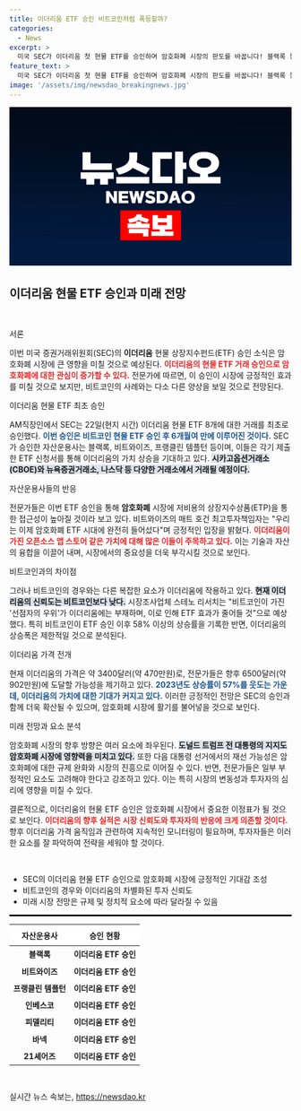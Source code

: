 ```yaml
---
title: 이더리움 ETF 승인 비트코인처럼 폭등할까?
categories:
  - News
excerpt: >
  미국 SEC가 이더리움 첫 현물 ETF를 승인하며 암호화폐 시장의 판도를 바꿉니다! 블랙록 등 8개 자산운용사가 승인받아 거래 시작, 이더리움 가치 상승 기대감도 있는 반면 과거 비트코인과 같은 급등은 의문입니다.
feature_text: >
  미국 SEC가 이더리움 첫 현물 ETF를 승인하며 암호화폐 시장의 판도를 바꿉니다! 블랙록 등 8개 자산운용사가 승인받아 거래 시작, 이더리움 가치 상승 기대감도 있는 반면 과거 비트코인과 같은 급등은 의문입니다.
image: '/assets/img/newsdao_breakingnews.jpg'
---
```


<p><img src="/assets/img/newsdao_breakingnews.jpg" alt="pcversion 속보" /></p>

<h2 data-ke-size="size26">이더리움 현물 ETF 승인과 미래 전망</h2>

<p data-ke-size="size16">&nbsp;</p>

<p>서론</p>

<p>이번 미국 증권거래위원회(SEC)의 <b>이더리움</b> 현물 상장지수펀드(ETF) 승인 소식은 암호화폐 시장에 큰 영향을 미칠 것으로 예상된다. <b><span style="color: #ee2323;">이더리움의 현물 ETF 거래 승인으로 암호화폐에 대한 관심이 증가할 수 있다.</span></b> 전문가에 따르면, 이 승인이 시장에 긍정적인 효과를 미칠 것으로 보지만, 비트코인의 사례와는 다소 다른 양상을 보일 것으로 전망된다.</p>

<p>이더리움 현물 ETF 최초 승인</p>

<p>AM직장인에서 SEC는 22일(현지 시간) 이더리움 현물 ETF 8개에 대한 거래를 최초로 승인했다. <b><span style="color: #1a5490;">이번 승인은 비트코인 현물 ETF 승인 후 6개월여 만에 이루어진 것이다.</span></b> SEC가 승인한 자산운용사는 블랙록, 비트와이즈, 프랭클린 템플턴 등이며, 이들은 각기 제출한 ETF 신청서를 통해 이더리움의 가치 상승을 기대하고 있다. <b><span style="background-color: #21538527;">시카고옵션거래소(CBOE)와 뉴욕증권거래소, 나스닥 등 다양한 거래소에서 거래될 예정이다.</span></b></p>

<p>자산운용사들의 반응</p>

<p>전문가들은 이번 ETF 승인을 통해 <b>암호화폐</b> 시장에 저비용의 상장지수상품(ETP)을 통한 접근성이 높아질 것이라 보고 있다. 비트와이즈의 매트 호건 최고투자책임자는 "우리는 이제 암호화폐 ETF 시대에 완전히 들어섰다"며 긍정적인 입장을 밝혔다. <b><span style="color: #ee2323;">이더리움이 가진 오픈소스 앱 스토어 같은 가치에 대해 많은 이들이 주목하고 있다.</span></b> 이는 기술과 자산의 융합을 이끌어 내며, 시장에서의 중요성을 더욱 부각시킬 것으로 보인다.</p>

<p>비트코인과의 차이점</p>

<p>그러나 비트코인의 경우와는 다른 복잡한 요소가 이더리움에 작용하고 있다. <b><span style="background-color: #21538527;">현재 이더리움의 신뢰도는 비트코인보다 낮다.</span></b> 시장조사업체 스테노 리서치는 "비트코인이 가진 '선점자의 우위'가 이더리움에는 부재하며, 이로 인해 ETF 효과가 줄어들 것"으로 예상했다. 특히 비트코인이 ETF 승인 이후 58% 이상의 상승률을 기록한 반면, 이더리움의 상승폭은 제한적일 것으로 분석된다.</p>

<p>이더리움 가격 전개</p>

<p>현재 이더리움의 가격은 약 3400달러(약 470만원)로, 전문가들은 향후 6500달러(약 902만원)에 도달할 가능성을 제기하고 있다. <b><span style="color: #1a5490;">2023년도 상승률이 57%를 웃도는 가운데, 이더리움의 가치에 대한 기대가 커지고 있다.</span></b> 이러한 긍정적인 전망은 SEC의 승인과 함께 더욱 확산될 수 있으며, 암호화폐 시장에 활기를 불어넣을 것으로 보인다.</p>

<p>미래 전망과 요소 분석</p>

<p>암호화폐 시장의 향후 방향은 여러 요소에 좌우된다. <b><span style="background-color: #21538527;">도널드 트럼프 전 대통령의 지지도 암호화폐 시장에 영향력을 미치고 있다.</span></b> 또한 다음 대통령 선거에서의 재선 가능성은 암호화폐에 대한 규제 완화와 시장의 진흥으로 이어질 수 있다. 반면, 전문가들은 일부 부정적인 요소도 고려해야 한다고 강조하고 있다. 이는 특히 시장의 변동성과 투자자의 심리에 영향을 미칠 수 있다.</p>

<p>결론적으로, 이더리움의 현물 ETF 승인은 암호화폐 시장에서 중요한 이정표가 될 것으로 보인다. <b><span style="color: #ee2323;">이더리움의 향후 실적은 시장 신뢰도와 투자자의 반응에 크게 의존할 것이다.</span></b> 향후 이더리움 가격 움직임과 관련하여 지속적인 모니터링이 필요하며, 투자자들은 이러한 요소를 잘 파악하여 전략을 세워야 할 것이다. </p>

<p data-ke-size="size16">&nbsp;</p> 

<ul>
   <li>SEC의 이더리움 현물 ETF 승인으로 암호화폐 시장에 긍정적인 기대감 조성</li>
   <li>비트코인의 경우와 이더리움의 차별화된 투자 신뢰도</li>
   <li>미래 시장 전망은 규제 및 정치적 요소에 따라 달라질 수 있음</li>
</ul> 

<hr style="border: 1px solid #000;">

<table style="width: 100%; border-collapse: collapse;">
    <thead>
        <tr>
            <th style="text-align: center; background-color: #fff; height: 30px;">자산운용사</th>
            <th style="text-align: center; background-color: #fff; height: 30px;">승인 현황</th>
        </tr>
    </thead>
    <tbody>
        <tr>
            <td style="text-align: center; height: 25px;"><b>블랙록</b></td>
            <td style="text-align: center; height: 25px;"><b>이더리움 ETF 승인</b></td>
        </tr>
        <tr>
            <td style="text-align: center; height: 25px;"><b>비트와이즈</b></td>
            <td style="text-align: center; height: 25px;"><b>이더리움 ETF 승인</b></td>
        </tr>
        <tr>
            <td style="text-align: center; height: 25px;"><b>프랭클린 템플턴</b></td>
            <td style="text-align: center; height: 25px;"><b>이더리움 ETF 승인</b></td>
        </tr>
        <tr>
            <td style="text-align: center; height: 25px;"><b>인베스코</b></td>
            <td style="text-align: center; height: 25px;"><b>이더리움 ETF 승인</b></td>
        </tr>
        <tr>
            <td style="text-align: center; height: 25px;"><b>피델리티</b></td>
            <td style="text-align: center; height: 25px;"><b>이더리움 ETF 승인</b></td>
        </tr>
        <tr>
            <td style="text-align: center; height: 25px;"><b>바넥</b></td>
            <td style="text-align: center; height: 25px;"><b>이더리움 ETF 승인</b></td>
        </tr>
        <tr>
            <td style="text-align: center; height: 25px;"><b>21셰어즈</b></td>
            <td style="text-align: center; height: 25px;"><b>이더리움 ETF 승인</b></td>
        </tr>
    </tbody>
</table> 

<p data-ke-size="size16">&nbsp;</p>
실시간 뉴스 속보는, <a href="https://newsdao.kr" rel="dofollow">https://newsdao.kr</a>


